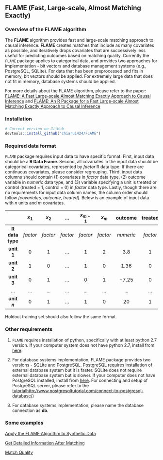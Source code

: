 
<!-- README.md is generated from README.Rmd. Please edit that file -->
FLAME (Fast, Large-scale, Almost Matching Exactly)
--------------------------------------------------

### Overview of the FLAME algorithm

The **FLAME** algorithm provides fast and large-scale matching approach to causal inference. **FLAME** creates matches that include as many covariates as possible, and iteratively drops covariates that are successively less useful for predicting outcomes based on matching quality. Currently the `FLAME` package applies to categorical data, and provides two approaches for implementation - bit vectors and database management systems (e.g., PostgreSQL, SQLite). For data that has been preprocessed and fits in memory, bit vectors should be applied. For extremely large data that does not fit in memory, database systems should be applied.

For more details about the FLAME algorithm, please refer to the paper: [FLAME: A Fast Large-scale Almost Matching Exactly Approach to Causal Inference](https://arxiv.org/pdf/1707.06315.pdf) and [FLAME: An R Package for a Fast Large-scale Almost Matching Exactly Approach to Causal Inference](articles/jss.html)

### Installation

``` r
# Current version on GitHub
devtools::install_github("chiarui424/FLAME") 
```

### Required data format

`FLAME` package requires input data to have specific format. First, input data should be a **R Data Frame**. Second, all covariates in the input data should be categorical covariates, represented by *factor* R data type. If there are continuous covariates, please consider regrouping. Third, input data columns should contain (1) covariates in *factor* data type, (2) outcome variable in *numeric* data type, and (3) variable specifying a unit is treated or control (treated = 1, control = 0) in *factor* data type. Lastly, though there are no requirements for input data column names, the column order should follow *\[covariates, outcome, treated\]*. Below is an example of input data with *n* units and *m* covariates.

|                 | ***x*<sub>1</sub>** | ***x*<sub>2</sub>** |  **...** | ***x*<sub>*m* − 1</sub>** | ***x*<sub>*m*</sub>** | **outcome** | **treated** |
|:---------------:|:-------------------:|:-------------------:|:--------:|:-------------------------:|:---------------------:|:-----------:|:-----------:|
| **R data type** |       *factor*      |       *factor*      | *factor* |          *factor*         |        *factor*       |  *numeric*  |   *factor*  |
|    **unit 1**   |          0          |          1          |    ...   |             1             |           2           |     3.8     |      1      |
|    **unit 2**   |          1          |          0          |    ...   |             1             |           0           |     1.36    |      0      |
|    **unit 3**   |          0          |          1          |    ...   |             0             |           1           |    -7.25    |      0      |
|       ...       |         ...         |         ...         |    ...   |            ...            |          ...          |     ...     |     ...     |
|   **unit *n***  |          0          |          1          |    ...   |             1             |           0           |      20     |      1      |

Holdout training set should also follow the same format.

### Other requirements

1.  `FLAME` requires installation of python, specifically with at least python 2.7 version. If your computer system does not have python 2.7, install from [here](https://www.python.org/downloads/).

2.  For database systems implementation, FLAME package provides two versions - SQLite and PostgreSQL. PostgreSQL requires installation of external database system but it is faster. SQLite does not require external database system but is slower. If your computer does not have PostgreSQL installed, install from [here](https://www.postgresql.org/download/). For connecting and setup of PostgreSQL server, please refer to the [tutorial](at%20\url%7B)<http://www.postgresqltutorial.com/connect-to-postgresql-database/>)

3.  For database systems implementation, please name the database connection as **db**.

### Some examples

[Apply the FLAME Algorithm to Synthetic Data](articles/Synthetic_Data.html)

[Get Detailed Information After Matching](articles/CATE.html)

[Match Quality](articles/Matching_Quality.html)
